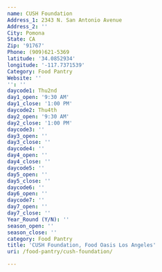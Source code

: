 ```yaml
---
name: CUSH Foundation
Address_1: 2343 N. San Antonio Avenue
Address_2: ''
City: Pomona
State: CA
Zip: '91767'
Phone: (909)621-5369
latitude: '34.0852934'
longitude: '-117.7371539'
Category: Food Pantry
Website: ''
'': ''
daycode1: Thu2nd
day1_open: '9:30 AM'
day1_close: '1:00 PM'
daycode2: Thu4th
day2_open: '9:30 AM'
day2_close: '1:00 PM'
daycode3: ''
day3_open: ''
day3_close: ''
daycode4: ''
day4_open: ''
day4_close: ''
daycode5: ''
day5_open: ''
day5_close: ''
daycode6: ''
day6_open: ''
daycode7: ''
day7_open: ''
day7_close: ''
Year_Round (Y/N): ''
season_open: ''
season_close: ''
category: Food Pantry
title: 'CUSH Foundation, Food Oasis Los Angeles'
uri: /food-pantry/cush-foundation/

---
```

